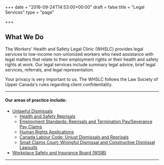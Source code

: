 +++
date = "2016-09-24T14:53:00+00:00"
draft = false
title = "Legal Services"
type = "page"

+++
## What We Do

The Workers' Health and Safety Legal Clinic (WHSLC) provides legal services to low-income non-unionized workers who need assistance with legal matters that relate to their employment rights or their health and safety rights at work. Our legal services include summary legal advice, brief legal services, referrals, and legal representation.

Your privacy is very important to us. The WHSLC follows the Law Society of Upper Canada's rules regarding client confidentiality.

-------

#### Our areas of practice include:

*   [Unlawful Dismissals](/features/services/unlawful-dismissals/)
    *   [Health and Safety Reprisals](/features/services/dismissals/hsreprisals/)
    *   [Employment Standards: Reprisals and Termination Pay/Severance Pay Claims](/features/services/dismissals/employment-standards/)
    *   [Human Rights Applications](/features/services/dismissals/human-rights/)
    *   [Canada Labour Code: Unjust Dismissals and Reprisals](/features/services/dismissals/canada-labor-code/)
    *   [Small Claims Court: Wrongful Dismissal and Constructive Dismissal Lawsuits](/features/services/dismissals/small-claims/)
*   [Workplace Safety and Insurance Board (WSIB)](/features/services/workplace-safety/)

-------